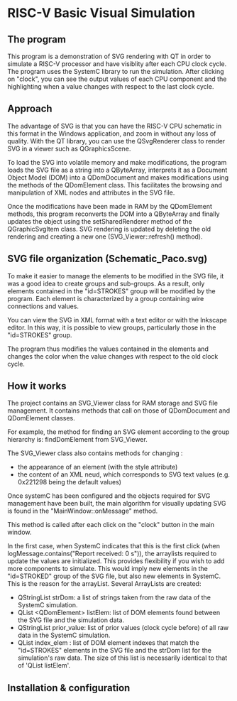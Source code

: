 RISC-V Basic Visual Simulation
=======

The program
-----------
This program is a demonstration of SVG rendering with QT in order to simulate a RISC-V processor and have visiblity after each CPU clock cycle. 
The program uses the SystemC library to run the simulation.
After clicking on "clock", you can see the output values of each CPU component and the highlighting when a value changes with respect to the last clock cycle.

Approach
-----------
The advantage of SVG is that you can have the RISC-V CPU schematic in this format in the Windows application, and zoom in without any loss of quality.
With the QT library, you can use the QSvgRenderer class to render SVG in a viewer such as QGraphicsScene.

To load the SVG into volatile memory and make modifications, the program loads the SVG file as a string into a QByteArray, interprets it as a Document Object Model (DOM) into a QDomDocument and makes modifications using the methods of the QDomElement class. This facilitates the browsing and manipulation of XML nodes and attributes in the SVG file.

Once the modifications have been made in RAM by the QDomElement methods, this program reconverts the DOM into a QByteArray and finally updates the object using the setSharedRenderer method of the QGraphicSvgItem class.
SVG rendering is updated by deleting the old rendering and creating a new one (SVG_Viewer::refresh() method).


SVG file organization (Schematic_Paco.svg)
-----------
To make it easier to manage the elements to be modified in the SVG file, it was a good idea to create groups and sub-groups.
As a result, only elements contained in the "id=STROKES" group will be modified by the program.
Each element is characterized by a group containing wire connections and values.

You can view the SVG in XML format with a text editor or with the Inkscape editor.
In this way, it is possible to view groups, particularly those in the "id=STROKES" group.

The program thus modifies the values contained in the elements and changes the color when the value changes with respect to the old clock cycle.

How it works
-----------
The project contains an SVG_Viewer class for RAM storage and SVG file management. It contains methods that call on those of QDomDocument and QDomElement classes.

For example, the method for finding an SVG element according to the group hierarchy is: findDomElement from SVG_Viewer. 

The SVG_Viewer class also contains methods for changing :
* the appearance of an element (with the style attribute)
* the content of an XML neud, which corresponds to SVG text values (e.g. 0x221298 being the default values)


Once systemC has been configured and the objects required for SVG management have been built, the main algorithm for visually updating SVG is found in the "MainWindow::onMessage" method.

This method is called after each click on the "clock" button in the main window.

In the first case, when SystemC indicates that this is the first click (when logMessage.contains("Report received: 0 s")), the arraylists required to update the values are initialized. This provides flexibility if you wish to add more components to simulate. This would imply new elements in the "id=STROKED" group of the SVG file, but also new elements in SystemC. This is the reason for the arrayList.
Several ArrayLists are created: 
* QStringList strDom: a list of strings taken from the raw data of the SystemC simulation.
* QList \<QDomElement\> listElem: list of DOM elements found between the SVG file and the simulation data.
* QStringList prior_value: list of prior values (clock cycle before) of all raw data in the SystemC simulation.
* QList<unsigned int> index_elem : list of DOM element indexes that match the "id=STROKES" elements in the SVG file and the strDom list for the simulation's raw data. The size of this list is necessarily identical to that of 'QList<QDomElement> listElem'.

Installation & configuration
-----------
